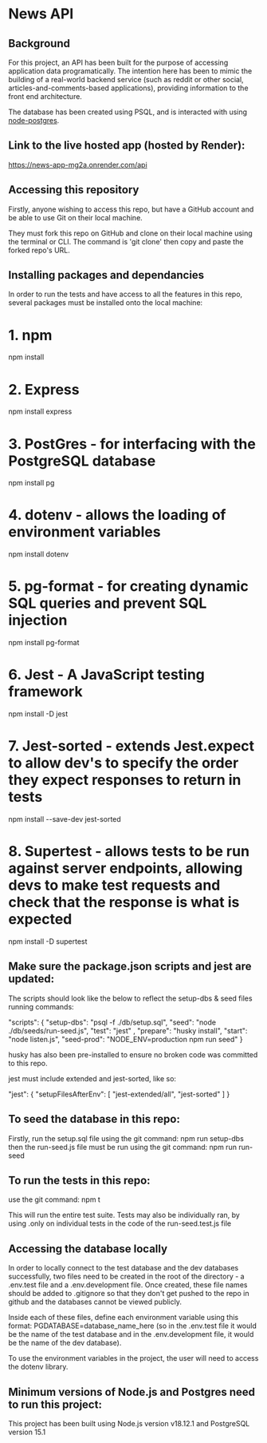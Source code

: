 # News API

## Background

For this project, an API has been built for the purpose of accessing application data programatically. The intention here has been to mimic the building of a real-world backend service (such as reddit or other social, articles-and-comments-based applications), providing information to the front end architecture.

The database has been created using PSQL, and is interacted with using [node-postgres](https://node-postgres.com/).

## Link to the live hosted app (hosted by Render):

https://news-app-mg2a.onrender.com/api

## Accessing this repository

Firstly, anyone wishing to access this repo, but have a GitHub account and be able to use Git on their local machine.

They must fork this repo on GitHub and clone on their local machine using the terminal or CLI. The command is 'git clone' then copy and paste the forked repo's URL.

## Installing packages and dependancies

In order to run the tests and have access to all the features in this repo, several packages must be installed onto the local machine:

# 1. npm
npm install
# 2. Express 
npm install express
# 3. PostGres - for interfacing with the PostgreSQL database
npm install pg
# 4. dotenv - allows the loading of environment variables
npm install dotenv
# 5. pg-format - for creating dynamic SQL queries and prevent SQL injection
npm install pg-format
# 6. Jest - A JavaScript testing framework
npm install -D jest
# 7. Jest-sorted - extends Jest.expect to allow dev's to specify the order they expect responses to return in tests
npm install --save-dev jest-sorted
# 8. Supertest - allows tests to be run against server endpoints, allowing devs to make test requests and check that the response is what is expected
npm install -D supertest

## Make sure the package.json scripts and jest are updated:

The scripts should look like the below to reflect the setup-dbs & seed files running commands: 

"scripts": {
    "setup-dbs": "psql -f ./db/setup.sql",
    "seed": "node ./db/seeds/run-seed.js",
    "test": "jest" ,
    "prepare": "husky install",
    "start": "node listen.js",
    "seed-prod": "NODE_ENV=production npm run seed"
  }

husky has also been pre-installed to ensure no broken code was committed to this repo.

jest must include extended and jest-sorted, like so: 

"jest": {
    "setupFilesAfterEnv": [
      "jest-extended/all", "jest-sorted"
    ]
  }

## To seed the database in this repo:

Firstly, run the setup.sql file using the git command: npm run setup-dbs then the run-seed.js file must be run using the git command: npm run run-seed

## To run the tests in this repo:

use the git command: npm t

This will run the entire test suite. Tests may also be individually ran, by using .only on individual tests in the code of the run-seed.test.js file

## Accessing the database locally

In order to locally connect to the test database and the dev databases successfully, two files need to be created in the root of the directory - a .env.test file and a .env.development file. Once created, these file names should be added to .gitignore so that they don't get pushed to the repo in github and the databases cannot be viewed publicly.

Inside each of these files, define each environment variable using this format: PGDATABASE=database_name_here (so in the .env.test file it would be the name of the test database and in the .env.development file, it would be the name of the dev database).

To use the environment variables in the project, the user will need to access the dotenv library.

## Minimum versions of Node.js and Postgres need to run this project:
This project has been built using Node.js version v18.12.1 and PostgreSQL version 15.1

